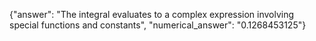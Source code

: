 {"answer": "The integral evaluates to a complex expression involving special functions and constants", "numerical_answer": "0.1268453125"}